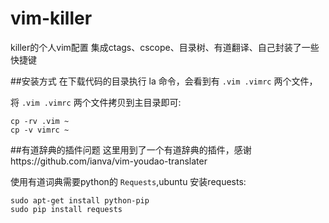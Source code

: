 # vim-killer
killer的个人vim配置 集成ctags、cscope、目录树、有道翻译、自己封装了一些快捷键

##安装方式
在下载代码的目录执行 la 命令，会看到有 `.vim .vimrc` 两个文件，

将 `.vim .vimrc` 两个文件拷贝到主目录即可:

	cp -rv .vim ~
	cp -v vimrc ~

##有道辞典的插件问题
这里用到了一个有道辞典的插件，感谢https://github.com/ianva/vim-youdao-translater

使用有道词典需要python的 `Requests`,ubuntu 安装requests:

	sudo apt-get install python-pip
	sudo pip install requests
 
